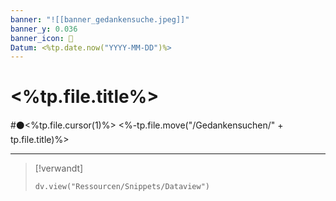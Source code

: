 ```yaml
---
banner: "![[banner_gedankensuche.jpeg]]"
banner_y: 0.036
banner_icon: 📡
Datum: <%tp.date.now("YYYY-MM-DD")%>
---
```


# <%tp.file.title%>

#⚫<%tp.file.cursor(1)%>
<%-tp.file.move("/Gedankensuchen/" + tp.file.title)%>

---

> [!verwandt]
> ```dataviewjs
> dv.view("Ressourcen/Snippets/Dataview")
> ```
